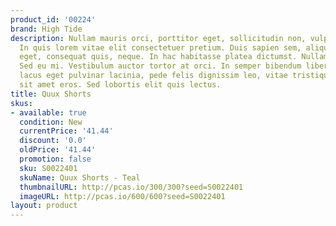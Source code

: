 ```yaml
---
product_id: '00224'
brand: High Tide
description: Nullam mauris orci, porttitor eget, sollicitudin non, vulputate id, risus.
  In quis lorem vitae elit consectetuer pretium. Duis sapien sem, aliquet nec, commodo
  eget, consequat quis, neque. In hac habitasse platea dictumst. Nullam non diam.
  Sed eu mi. Vestibulum auctor tortor at orci. In semper bibendum libero.Proin nonummy,
  lacus eget pulvinar lacinia, pede felis dignissim leo, vitae tristique magna lacus
  sit amet eros. Sed lobortis elit quis lectus.
title: Quux Shorts
skus:
- available: true
  condition: New
  currentPrice: '41.44'
  discount: '0.0'
  oldPrice: '41.44'
  promotion: false
  sku: S0022401
  skuName: Quux Shorts - Teal
  thumbnailURL: http://pcas.io/300/300?seed=S0022401
  imageURL: http://pcas.io/600/600?seed=S0022401
layout: product
---
```

